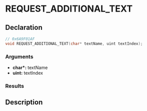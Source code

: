 # REQUEST_ADDITIONAL_TEXT

## Declaration
```cpp
// 0x6A9F01AF
void REQUEST_ADDITIONAL_TEXT(char* textName, uint textIndex);
```

### Arguments
- **char\*:** textName
- **uint:** textIndex

### Results

## Description
